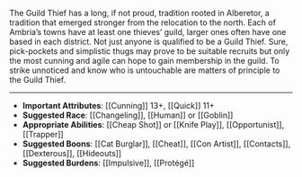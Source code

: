 The Guild Thief has a long, if not proud, tradition rooted in Alberetor, a tradition that emerged stronger from the relocation to the north. Each of Ambria’s towns have at least one thieves’ guild, larger ones often have one based in each district. Not just anyone is qualified to be a Guild Thief. Sure, pick-pockets and simplistic thugs may prove to be suitable recruits but only the most cunning and agile can hope to gain membership in the guild. To strike unnoticed and know who is untouchable are matters of principle to the Guild Thief.

---
- **Important Attributes**: [[Cunning]] 13+, [[Quick]] 11+ 
- **Suggested Race**: [[Changeling]], [[Human]] or [[Goblin]]
- **Appropriate Abilities**: [[Cheap Shot]] or [[Knife Play]], [[Opportunist]], [[Trapper]]
- **Suggested Boons**: [[Cat Burglar]], [[Cheat]], [[Con Artist]], [[Contacts]], [[Dexterous]], [[Hideouts]] 
- **Suggested Burdens**: [[Impulsive]], [[Protégé]]